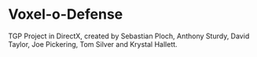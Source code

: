 # Voxel-o-Defense
TGP Project in DirectX, created by Sebastian Ploch, Anthony Sturdy, David Taylor, Joe Pickering, Tom Silver and Krystal Hallett.
